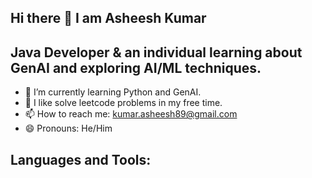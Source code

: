 ## Hi there 👋 I am Asheesh Kumar
## Java Developer & an individual learning about GenAI and exploring AI/ML techniques.

- 🌱 I’m currently learning Python and GenAI.
- 🔭 I like solve leetcode problems in my free time.
- 📫 How to reach me: kumar.asheesh89@gmail.com
- 😄 Pronouns: He/Him

## Languages and Tools:


<!--
**asheesh89/asheesh89** is a ✨ _special_ ✨ repository because its `README.md` (this file) appears on your GitHub profile.

Here are some ideas to get you started:

- 🔭 I’m currently working on ...
- 🌱 I’m currently learning ...
- 👯 I’m looking to collaborate on ...
- 🤔 I’m looking for help with ...
- 💬 Ask me about ...
- 📫 How to reach me: ...
- 😄 Pronouns: ...
- ⚡ Fun fact: ...
-->
